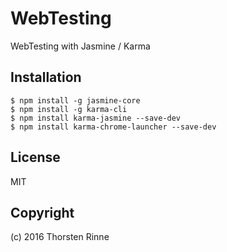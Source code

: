 # WebTesting
WebTesting with Jasmine / Karma

## Installation

    $ npm install -g jasmine-core
    $ npm install -g karma-cli
    $ npm install karma-jasmine --save-dev
    $ npm install karma-chrome-launcher --save-dev
  
## License

MIT

## Copyright

(c) 2016 Thorsten Rinne
